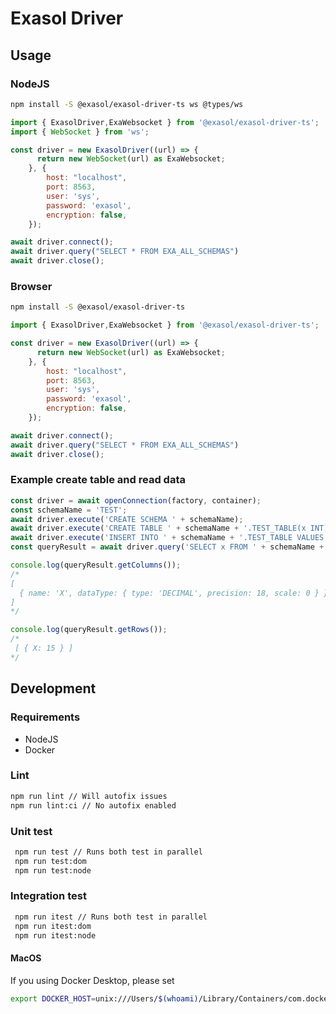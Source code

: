 # Exasol Driver

## Usage

### NodeJS

```bash
npm install -S @exasol/exasol-driver-ts ws @types/ws
```

```js
import { ExasolDriver,ExaWebsocket } from '@exasol/exasol-driver-ts';
import { WebSocket } from 'ws';

const driver = new ExasolDriver((url) => {
      return new WebSocket(url) as ExaWebsocket;
    }, {
        host: "localhost",
        port: 8563,
        user: 'sys',
        password: 'exasol',
        encryption: false,
    });

await driver.connect();
await driver.query("SELECT * FROM EXA_ALL_SCHEMAS")
await driver.close();
```

### Browser

```bash
npm install -S @exasol/exasol-driver-ts
```

```js
import { ExasolDriver,ExaWebsocket } from '@exasol/exasol-driver-ts';

const driver = new ExasolDriver((url) => {
      return new WebSocket(url) as ExaWebsocket;
    }, {
        host: "localhost",
        port: 8563,
        user: 'sys',
        password: 'exasol',
        encryption: false,
    });

await driver.connect();
await driver.query("SELECT * FROM EXA_ALL_SCHEMAS")
await driver.close();
```

### Example create table and read data

```js
const driver = await openConnection(factory, container);
const schemaName = 'TEST';
await driver.execute('CREATE SCHEMA ' + schemaName);
await driver.execute('CREATE TABLE ' + schemaName + '.TEST_TABLE(x INT)');
await driver.execute('INSERT INTO ' + schemaName + '.TEST_TABLE VALUES (15)');
const queryResult = await driver.query('SELECT x FROM ' + schemaName + '.TEST_TABLE');

console.log(queryResult.getColumns());
/*
[
  { name: 'X', dataType: { type: 'DECIMAL', precision: 18, scale: 0 } }
]
*/

console.log(queryResult.getRows());
/*
 [ { X: 15 } ]
*/
```

## Development

### Requirements

- NodeJS
- Docker

### Lint

```bash
npm run lint // Will autofix issues
npm run lint:ci // No autofix enabled
```

### Unit test

```bash
 npm run test // Runs both test in parallel
 npm run test:dom
 npm run test:node
```

### Integration test

```bash
 npm run itest // Runs both test in parallel
 npm run itest:dom
 npm run itest:node
```

#### MacOS

If you using Docker Desktop, please set

```bash
export DOCKER_HOST=unix:///Users/$(whoami)/Library/Containers/com.docker.docker/Data/docker.raw.sock
```
